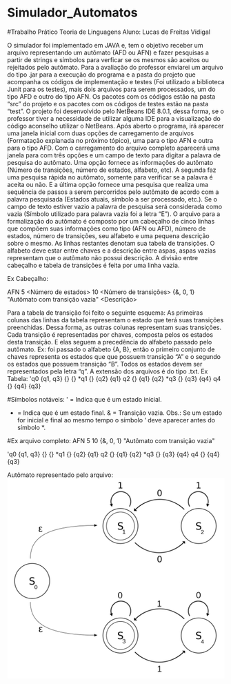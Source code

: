 # Simulador_Automatos

#Trabalho Prático Teoria de Linguagens
Aluno: Lucas de Freitas Vidigal

O simulador foi implementado em JAVA e, tem o objetivo receber um arquivo representando um autômato (AFD ou AFN) e fazer pesquisas a partir de strings e símbolos para verficar se os mesmos são aceitos ou rejeitados pelo autômato. Para a avaliação do professor enviarei um arquivo do tipo .jar para a execução do programa e a pasta do projeto que acompanha os códigos de implementação e testes (Foi utilizado a biblioteca Junit para os testes), mais dois arquivos para serem processados, um do tipo AFD e outro do tipo AFN. Os pacotes com os códigos estão na pasta “src” do projeto e os pacotes com os códigos de testes estão na pasta  “test”. O projeto foi desenvolvido pelo NetBeans IDE 8.0.1, dessa forma, se o professor tiver a necessidade de utilizar alguma IDE para a visualização do código aconselho utilizar o NetBeans.
Após aberto o programa, irá aparecer uma janela inicial com duas opções de carregamento de arquivos (Formatação explanada no próximo tópico), uma para o tipo AFN e outra para o tipo AFD.  Com o carregamento do arquivo completo aparecerá uma janela para com três opções e um campo de texto para digitar a palavra de pesquisa do autômato. Uma opção fornece as informações do autômato (Número de transições, número de estados, alfabeto, etc). A segunda faz uma pesquisa rápida no autômato, somente para verificar se a palavra é aceita ou não. E a última opção fornece uma pesquisa que realiza uma sequência de passos a serem percorridos pelo autômato de acordo com a palavra pesquisada (Estados atuais, símbolo a ser processado, etc.). Se o campo de texto estiver vazio a palavra de pesquisa será considerada como vazia (Símbolo utilizado para palavra vazia foi a letra “E”).
O arquivo para a formalização do autômato é composto por um cabeçalho de cinco linhas que compõem suas informações como tipo (AFN ou AFD), número de estados, número de transições, seu alfabeto e uma pequena descrição sobre o mesmo. As linhas restantes denotam sua tabela de transições. O alfabeto deve estar entre chaves e a descrição entre aspas, aspas vazias representam que o autômato não possui descrição. A divisão entre cabeçalho e tabela de transições é feita por uma linha vazia.




Ex Cabeçalho:

AFN   	 	<Tipo>
5         		<Número de estados>
10		<Número de transições>
{&, 0, 1}	<Alfabeto>
"Autômato com transição vazia" <Descrição>  

	
Para a tabela de transição foi feito o seguinte esquema: As primeiras colunas das linhas da tabela representam o estado que terá suas transições preenchidas. Dessa forma, as outras colunas representam suas transições. Cada transição é representadas por chaves, composta pelos os estados desta transição. E elas seguem a precedência do alfabeto passado pelo autômato. Ex: foi passado o alfabeto {A, B}, então o primeiro conjunto de chaves representa os estados que que possuem transição “A” e o segundo os estados que possuem transição “B”.  Todos os estados devem ser representados pela letra “q”. A extensão dos arquivos é do tipo .txt.
Ex Tabela:
'q0 {q1, q3} {} {}
*q1 {} {q2} {q1}
q2 {} {q1} {q2}
*q3 {} {q3} {q4}
q4 {} {q4} {q3}

#Símbolos notáveis: 
' = Indica que é um estado inicial.
* = Indica que é um estado final.
& = Transição vazia.
Obs.: Se um estado for inicial e final ao mesmo tempo o símbolo ‘ deve aparecer antes do símbolo *.

	

#Ex arquivo completo:
	AFN
5
10
{&, 0, 1}
"Autômato com transição vazia"

'q0 {q1, q3} {} {}
*q1 {} {q2} {q1}
q2 {} {q1} {q2}
*q3 {} {q3} {q4}
q4 {} {q4} {q3}

Autômato representado pelo arquivo:
![Automato][Automato]

[Automato]: ./automato.png
